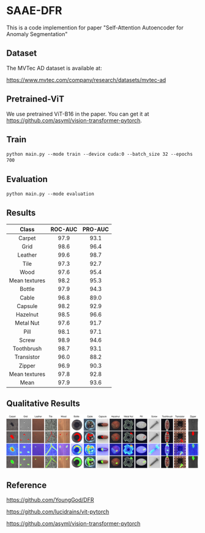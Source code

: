 # SAAE-DFR
This is a code implemention for paper "Self-Attention Autoencoder for Anomaly Segmentation"

## Dataset
The MVTec AD dataset is available at:

https://www.mvtec.com/company/research/datasets/mvtec-ad

## Pretrained-ViT
We use pretrained ViT-B16 in the paper. You can get it at https://github.com/asyml/vision-transformer-pytorch. 



## Train
    python main.py --mode train --device cuda:0 --batch_size 32 --epochs 700
    
## Evaluation
    python main.py --mode evaluation

## Results
|     Class     |  ROC-AUC  |  PRO-AUC  |
|     :----:    |  :----:   |  :----:   |
|     Carpet    |    97.9   |    93.1   |
|      Grid     |    98.6   |    96.4   |
|     Leather   |    99.6   |    98.7   |
|      Tile     |    97.3   |    92.7   |
|      Wood     |    97.6   |    95.4   |
| Mean textures |    98.2   |    95.3   |
|     Bottle    |    97.9   |    94.3   |
|     Cable     |    96.8   |    89.0   |
|     Capsule   |    98.2   |    92.9   |
|     Hazelnut  |    98.5   |    96.6   |
|    Metal Nut  |    97.6   |    91.7   |
|      Pill     |    98.1   |    97.1   |
|     Screw     |    98.9   |    94.6   |
|   Toothbrush  |    98.7   |    93.1   |
|   Transistor  |    96.0   |    88.2   |
|     Zipper    |    96.9   |    90.3   |
| Mean textures |    97.8   |    92.8   |
|      Mean     |    97.9   |    93.6   |

## Qualitative Results
![qualitative result](https://github.com/YangYang-SHU/SAAE-DFR/blob/main/figs/qualitative_result.png)

## Reference
https://github.com/YoungGod/DFR

https://github.com/lucidrains/vit-pytorch

https://github.com/asyml/vision-transformer-pytorch
